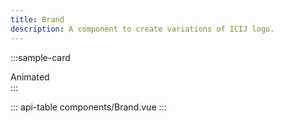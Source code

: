 ```yaml
---
title: Brand
description: A component to create variations of ICIJ logo.
---
```


:::sample-card
<div class="text-center position-relative">
  <div class="position-absolute p-3">
    <b-form-checkbox v-model="animated" name="check-button" size="sm" switch>
      Animated
    </b-form-checkbox>
  </div>
  <brand class="p-1 m-3" square :animated="animated" />
  <brand class="p-1 m-3" square background="#000" color="#FFFF" :animated="animated" />
  <brand class="p-1 m-3" square background="#FFF" color="#000" :animated="animated" />
</div>
:::

::: api-table components/Brand.vue :::


<script>
  export default {
    data () {
      return {
        animated: false
      }
    }
  }
</script>